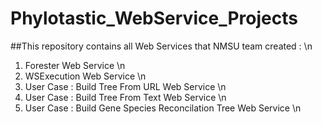 # Phylotastic_WebService_Projects
##This repository contains all Web Services that NMSU team created : \n
1. Forester Web Service \n
2. WSExecution Web Service \n
3. User Case : Build Tree From URL Web Service \n
4. User Case : Build Tree From Text Web Service \n
5. User Case : Build Gene Species Reconcilation Tree Web Service \n
